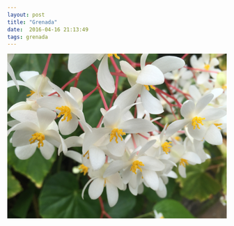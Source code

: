 ```yaml
---
layout: post
title: "Grenada"
date:  2016-04-16 21:13:49
tags: grenada
---
```


![Bread and Butter](/images/bread-and-butter.png)

<!--more-->


